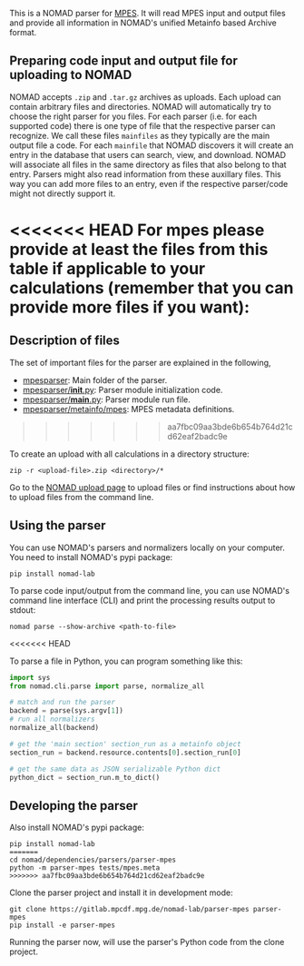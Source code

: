 This is a NOMAD parser for [MPES](https://mpes-kit.github.io/mpes). It will read MPES input and
output files and provide all information in NOMAD's unified Metainfo based Archive format.

## Preparing code input and output file for uploading to NOMAD

NOMAD accepts `.zip` and `.tar.gz` archives as uploads. Each upload can contain arbitrary
files and directories. NOMAD will automatically try to choose the right parser for you files.
For each parser (i.e. for each supported code) there is one type of file that the respective
parser can recognize. We call these files `mainfiles` as they typically are the main
output file a code. For each `mainfile` that NOMAD discovers it will create an entry
in the database that users can search, view, and download. NOMAD will associate all files
in the same directory as files that also belong to that entry. Parsers
might also read information from these auxillary files. This way you can add more files
to an entry, even if the respective parser/code might not directly support it.

<<<<<<< HEAD
For mpes please provide at least the files from this table if applicable to your
calculations (remember that you can provide more files if you want):
=======
## Description of files
The set of important files for the parser are explained in the following,
- [mpesparser](mpesparser): Main folder of the parser.
- [mpesparser/__init__.py](mpesparser/__init__.py): Parser module initialization code.
- [mpesparser/__main__.py](mpesparser/__main__.py): Parser module run file.
- [mpesparser/metainfo/mpes](mpesparser/metainfo/mpes.py): MPES metadata definitions.
>>>>>>> aa7fbc09aa3bde6b654b764d21cd62eaf2badc9e



To create an upload with all calculations in a directory structure:

```
zip -r <upload-file>.zip <directory>/*
```

Go to the [NOMAD upload page](https://nomad-lab.eu/prod/rae/gui/uploads) to upload files
or find instructions about how to upload files from the command line.

## Using the parser

You can use NOMAD's parsers and normalizers locally on your computer. You need to install
NOMAD's pypi package:

```
pip install nomad-lab
```

To parse code input/output from the command line, you can use NOMAD's command line
interface (CLI) and print the processing results output to stdout:

```
nomad parse --show-archive <path-to-file>
```
<<<<<<< HEAD

To parse a file in Python, you can program something like this:
```python
import sys
from nomad.cli.parse import parse, normalize_all

# match and run the parser
backend = parse(sys.argv[1])
# run all normalizers
normalize_all(backend)

# get the 'main section' section_run as a metainfo object
section_run = backend.resource.contents[0].section_run[0]

# get the same data as JSON serializable Python dict
python_dict = section_run.m_to_dict()
```

## Developing the parser

Also install NOMAD's pypi package:

```
pip install nomad-lab
=======
cd nomad/dependencies/parsers/parser-mpes
python -m parser-mpes tests/mpes.meta
>>>>>>> aa7fbc09aa3bde6b654b764d21cd62eaf2badc9e
```

Clone the parser project and install it in development mode:

```
git clone https://gitlab.mpcdf.mpg.de/nomad-lab/parser-mpes parser-mpes
pip install -e parser-mpes
```

Running the parser now, will use the parser's Python code from the clone project.
